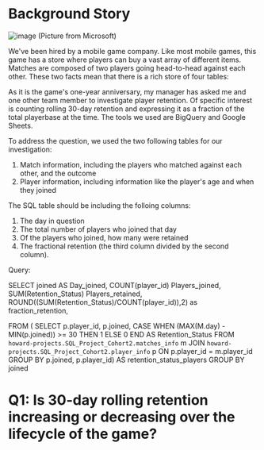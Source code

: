 # Background Story

![image](https://user-images.githubusercontent.com/94856154/154996331-b3b41f71-8e17-4302-afc8-09b0253173d9.png)
(Picture from Microsoft)

We've been hired by a mobile game company. Like most mobile games, this game has a store where players can buy a vast array of different items. Matches are composed of two players going head-to-head against each other. These two facts mean that there is a rich store of four tables:

As it is the game's one-year anniversary, my manager has asked me and one other team member to investigate player retention. Of specific interest is counting rolling 30-day retention and expressing it as a fraction of the total playerbase at the time. The tools we used are BigQuery and Google Sheets.

To address the question, we used the two following tables for our investigation:

1. Match information, including the players who matched against each other, and the outcome
2. Player information, including information like the player's age and when they joined

The SQL table should be including the folloing columns:
1. The day in question
2. The total number of players who joined that day
3. Of the players who joined, how many were retained
4. The fractional retention (the third column divided by the second column).

Query:

SELECT
  joined AS Day_joined,
  COUNT(player_id) Players_joined,
  SUM(Retention_Status) Players_retained,
  ROUND((SUM(Retention_Status)/COUNT(player_id)),2) as fraction_retention,

FROM (
  SELECT
    p.player_id,
    p.joined,
    CASE
      WHEN (MAX(M.day) - MIN(p.joined)) >= 30 THEN 1
    ELSE 0
  END AS Retention_Status
  FROM
    `howard-projects.SQL_Project_Cohort2.matches_info` m
  JOIN
    `howard-projects.SQL_Project_Cohort2.player_info` p
  ON
    p.player_id = m.player_id
  GROUP BY
    p.joined,
    p.player_id) AS retention_status_players
GROUP BY
  joined

# Q1: Is 30-day rolling retention increasing or decreasing over the lifecycle of the game?
